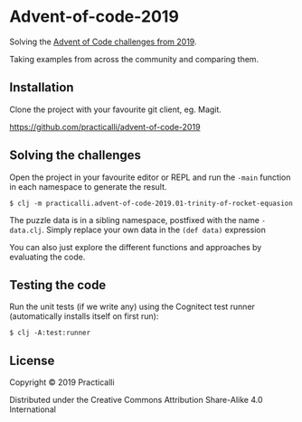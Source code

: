 # Advent-of-code-2019

Solving the [Advent of Code challenges from 2019](https://adventofcode.com/2019).

Taking examples from across the community and comparing them.

## Installation

Clone the project with your favourite git client, eg. Magit.

https://github.com/practicalli/advent-of-code-2019


## Solving the challenges

Open the project in your favourite editor or REPL and run the `-main` function in each namespace to generate the result.

    $ clj -m practicalli.advent-of-code-2019.01-trinity-of-rocket-equasion

The puzzle data is in a sibling namespace, postfixed with the name `-data.clj`.  Simply replace your own data in the `(def data)` expression

You can also just explore the different functions and approaches by evaluating the code.


## Testing the code

Run the unit tests (if we write any) using the Cognitect test runner (automatically installs itself on first run):

    $ clj -A:test:runner

## License

Copyright © 2019 Practicalli

Distributed under the Creative Commons Attribution Share-Alike 4.0 International
